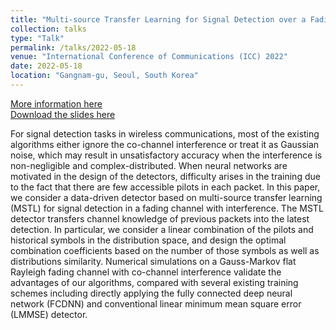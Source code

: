 ```yaml
---
title: "Multi-source Transfer Learning for Signal Detection over a Fading Channel with Co-channel Interference"
collection: talks
type: "Talk"
permalink: /talks/2022-05-18
venue: "International Conference of Communications (ICC) 2022"
date: 2022-05-18
location: "Gangnam-gu, Seoul, South Korea"
---
```


[More information here](https://icc2022.ieee-icc.org/program/technical-symposium-program/symposia-virtual-wednesday-18-may-2022#SAC-MLC-9) <br>
[Download the slides here](http://ziyanzheng.github.io/files/ICC2022_Ziyan.pdf)

For signal detection tasks in wireless communications, most of the existing algorithms either ignore the co-channel interference or treat it as Gaussian noise, which may result in unsatisfactory accuracy when the interference is non-negligible and complex-distributed. When neural networks are motivated in the design of the detectors, difficulty arises in the training due to the fact that there are few accessible pilots in each packet. In this paper, we consider a data-driven detector based on multi-source transfer learning (MSTL) for signal detection in a fading channel with interference. The MSTL detector transfers channel knowledge of previous packets into the latest detection. In particular, we consider a linear combination of the pilots and historical symbols in the distribution space, and design the optimal combination coefficients based on the number of those symbols as well as distributions similarity. Numerical simulations on a Gauss-Markov flat Rayleigh fading channel with co-channel interference validate the advantages of our algorithms, compared with several existing training schemes including directly applying the fully connected deep neural network (FCDNN) and conventional linear minimum mean square error (LMMSE) detector.
